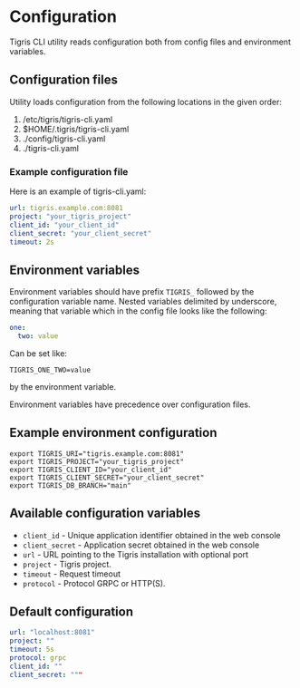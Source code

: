 # Configuration

Tigris CLI utility reads configuration both from config files and environment variables.

## Configuration files

Utility loads configuration from the following locations in the given order:

1. /etc/tigris/tigris-cli.yaml
2. $HOME/.tigris/tigris-cli.yaml
3. ./config/tigris-cli.yaml
4. ./tigris-cli.yaml

### Example configuration file

Here is an example of tigris-cli.yaml:

```yaml
url: tigris.example.com:8081
project: "your_tigris_project"
client_id: "your_client_id"
client_secret: "your_client_secret"
timeout: 2s
```

## Environment variables

Environment variables should have prefix `TIGRIS_` followed by the configuration variable name.
Nested variables delimited by underscore, meaning that variable which in the config file looks like the following:

```yaml
one:
  two: value
```

Can be set like:

```shell
TIGRIS_ONE_TWO=value
```

by the environment variable.

Environment variables have precedence over configuration files.

## Example environment configuration

```shell
export TIGRIS_URI="tigris.example.com:8081"
export TIGRIS_PROJECT="your_tigris_project"
export TIGRIS_CLIENT_ID="your_client_id"
export TIGRIS_CLIENT_SECRET="your_client_secret"
export TIGRIS_DB_BRANCH="main"
```

## Available configuration variables

- `client_id` - Unique application identifier obtained in the web console
- `client_secret` - Application secret obtained in the web console
- `url` - URL pointing to the Tigris installation with optional port
- `project` - Tigris project.
- `timeout` - Request timeout
- `protocol` - Protocol GRPC or HTTP(S).

## Default configuration

```yaml
url: "localhost:8081"
project: ""
timeout: 5s
protocol: grpc
client_id: ""
client_secret: """
```
